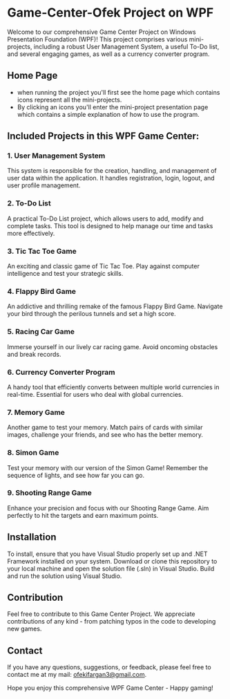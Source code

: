# Game-Center-Ofek Project on WPF

Welcome to our comprehensive Game Center Project on Windows Presentation Foundation (WPF)! This project comprises various mini-projects, including a robust User Management System, a useful To-Do list, and several engaging games, as well as a currency converter program. 


## Home Page
- when running the project you'll first see the home page which contains icons represent all the mini-projects.
- By clicking an icons you'll enter the mini-project presentation page which contains a simple explanation of how to use the program.

## Included Projects in this WPF Game Center:

### 1. User Management System
This system is responsible for the creation, handling, and management of user data within the application. It handles registration, login, logout, and user profile management.

### 2. To-Do List
A practical To-Do List project, which allows users to add, modify and complete tasks. This tool is designed to help manage our time and tasks more effectively.

### 3. Tic Tac Toe Game
An exciting and classic game of Tic Tac Toe. Play against computer intelligence and test your strategic skills.

### 4. Flappy Bird Game
An addictive and thrilling remake of the famous Flappy Bird Game. Navigate your bird through the perilous tunnels and set a high score.

### 5. Racing Car Game
Immerse yourself in our lively car racing game. Avoid oncoming obstacles and break records.

### 6. Currency Converter Program
A handy tool that efficiently converts between multiple world currencies in real-time. Essential for users who deal with global currencies.

### 7. Memory Game
Another game to test your memory. Match pairs of cards with similar images, challenge your friends, and see who has the better memory.

### 8. Simon Game
Test your memory with our version of the Simon Game! Remember the sequence of lights, and see how far you can go.

### 9. Shooting Range Game
Enhance your precision and focus with our Shooting Range Game. Aim perfectly to hit the targets and earn maximum points. 


## Installation

To install, ensure that you have Visual Studio properly set up and .NET Framework installed on your system. Download or clone this repository to your local machine and open the solution file (.sln) in Visual Studio. Build and run the solution using Visual Studio.


## Contribution

Feel free to contribute to this Game Center Project. We appreciate contributions of any kind - from patching typos in the code to developing new games.


## Contact

If you have any questions, suggestions, or feedback, please feel free to contact me at my mail: ofekifargan3@gmail.com.

Hope you enjoy this comprehensive WPF Game Center - Happy gaming!
